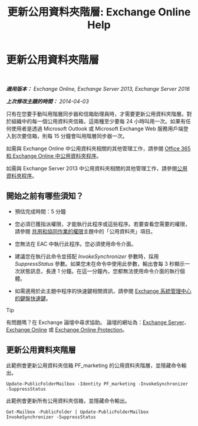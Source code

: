 ﻿---
title: '更新公用資料夾階層: Exchange Online Help'
TOCTitle: 更新公用資料夾階層
ms:assetid: a7b2fb51-0207-4d7d-938d-466ae110bb90
ms:mtpsurl: https://technet.microsoft.com/zh-tw/library/JJ945055(v=EXCHG.150)
ms:contentKeyID: 52062386
ms.date: 05/23/2018
mtps_version: v=EXCHG.150
ms.translationtype: MT
---

# 更新公用資料夾階層

 

_**適用版本：** Exchange Online, Exchange Server 2013, Exchange Server 2016_

_**上次修改主題的時間：** 2014-04-03_

只有在您要手動叫用階層同步器和信箱助理員時，才需要更新公用資料夾階層。對於組織中的每一個公用資料夾信箱，這兩種至少要每 24 小時叫用一次。如果有任何使用者是透過 Microsoft Outlook 或 Microsoft Exchange Web 服務用戶端登入到次要信箱，則每 15 分鐘會叫用階層同步器一次。

如需與 Exchange Online 中公用資料夾相關的其他管理工作，請參閱 [Office 365 和 Exchange Online 中公用資料夾程序](https://technet.microsoft.com/zh-tw/library/jj966272\(v=exchg.150\))。

如需與 Exchange Server 2013 中公用資料夾相關的其他管理工作，請參閱[公用資料夾程序](public-folder-procedures-exchange-2013-help.md)。

## 開始之前有哪些須知？

  - 預估完成時間：5 分鐘

  - 您必須已獲指派權限，才能執行此程序或這些程序。若要查看您需要的權限，請參閱 [共用和協同作業的權限](sharing-and-collaboration-permissions-exchange-2013-help.md)主題中的「公用資料夾」項目。

  - 您無法在 EAC 中執行此程序。您必須使用命令介面。

  - 建議您在執行此命令並搭配 *InvokeSynchronizer* 參數時，採用 *SuppressStatus* 參數。如果您未在命令中使用此參數，輸出會每 3 秒顯示一次狀態訊息，長達 1 分鐘。在這一分鐘內，您都無法使用命令介面的執行個體。

  - 如需適用於此主題中程序的快速鍵相關資訊，請參閱 [Exchange 系統管理中心的鍵盤快速鍵](keyboard-shortcuts-in-the-exchange-admin-center-exchange-online-protection-help.md)。


> [!TIP]  
> 有問題嗎？在 Exchange 論壇中尋求協助。 論壇的網址為：<a href="https://go.microsoft.com/fwlink/p/?linkid=60612">Exchange Server</a>、 <a href="https://go.microsoft.com/fwlink/p/?linkid=267542">Exchange Online</a> 或 <a href="https://go.microsoft.com/fwlink/p/?linkid=285351">Exchange Online Protection</a>。




## 更新公用資料夾階層

此範例會更新公用資料夾信箱 PF\_marketing 的公用資料夾階層，並隱藏命令輸出。

    Update-PublicFolderMailbox -Identity PF_marketing -InvokeSynchronizer -SuppressStatus

此範例會更新所有公用資料夾信箱，並隱藏命令輸出。

    Get-Mailbox -PublicFolder | Update-PublicFolderMailbox InvokeSynchronizer -SuppressStatus

